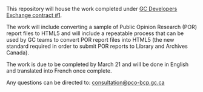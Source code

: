 This repository will house the work completed under [GC Developers Exchange contract #1](https://beta.gcdevexchange.org/opportunities/opp-create-accessible-copies-of-reports-and-summary-tables----cr-er-des-copies-accessibles-des-rapports-et-des-tableaux-sommaires).

The work will include converting a sample of Public Opinion Research (POR) report files to HTML5 and will include a repeatable process that can be used by GC teams to convert POR report files into HTML5 (the new standard required in order to submit POR reports to Library and Archives Canada).

The work is due to be completed by March 21 and will be done in English and translated into French once complete.

Any questions can be directed to: consultation@pco-bcp.gc.ca
